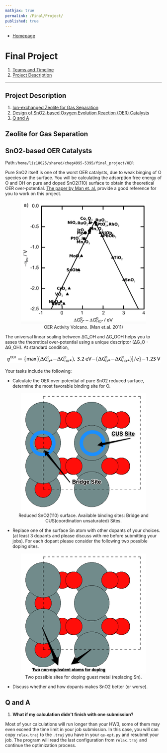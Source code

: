 ```yaml
---
mathjax: true
permalink: /Final/Project/
published: true
---
```

* [Homepage](/CHEG-5395-4995/)
# Final Project #
1. [Teams and Timeline](/CHEG-5395-4995/Final/Team/)
2. [Project Description](/CHEG-5395-4995/Final/Project/)

________

## Project Description ##
1. [Ion-exchanged Zeolite for Gas Separation ](#separation)
2. [Design of SnO2-based Oxygen Evolution Reaction (OER) Catalysts](#oer)
3. [Q and A](#qanda)

<a name='separation'></a>
## Zeolite for Gas Separation ##


<a name='oer'></a>
## SnO2-based OER Catalysts ##
Path:`/home/liz18025/shared/cheg4995-5395/final_project/OER`

Pure SnO2 itself is one of the worst OER catalysts, due to weak binging of O species on the surface. You will be calculating the adsorption free energy of O and OH on pure and doped SnO2(110) surface to obtain the theoretical OER over-potential. [The paper by Man et. al.](Man2011.pdf) provide a good reference for you to work on this project.

<center><img src="Images/oer_volcano.png" alt="oer" style="width: 400px;"/><br>
OER Activity Volcano. (Man et.al. 2011)
</center>

The universal linear scaling between ∆G_OH and ∆G_OOH helps you to asses the theoretical over-potential using a unique descriptor (∆G_O - ∆G_OH). At standard condition,

<center><img src="Images/op_eq9.png" alt="add" style="width: 500px;"/>
</center>

Your tasks include the following:
* Calculate the OER over-potential of pure SnO2 reduced surface, determine the most favorable binding site for O.
<center><img src="Images/r-sno2-sur.png" alt="add" style="width: 400px;"/><br>
Reduced SnO2(110) surface. Available binding sites: Bridge and CUS(coordination unsaturated) Sites.
</center>

* Replace one of the surface Sn atom with other dopants of your choices. (at least 3 dopants and please discuss with me before submitting your jobs). For each dopant please consider the following two possible doping sites.
<center><img src="Images/doping_sites.png" alt="add" style="width: 400px;"/><br>
Two possible sites for doping guest metal (replacing Sn).
</center>

* Discuss whether and how dopants makes SnO2 better (or worse).

<a name='qanda'></a>
## Q and A ##
1. **What if my calculation didn't finish with one submission?**

Most of your calculations will run longer than your HW3, some of them may even exceed the time limit in your job submission. In this case, you will can copy `relax.traj` to the `.traj` you have in your `qe-opt.py` and resubmit your job. The program will read the last configuration from `relax.traj` and continue the optimization process.

